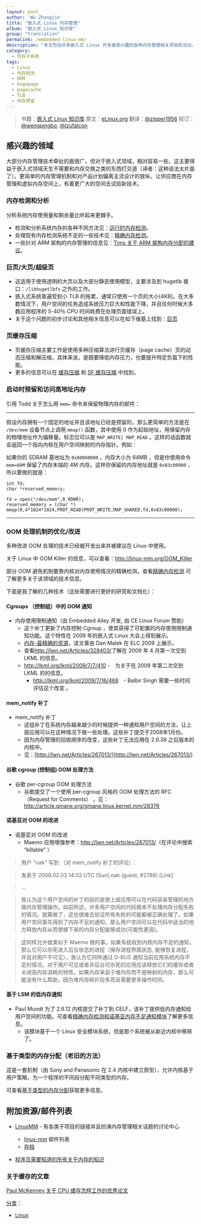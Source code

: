 ```yaml
---
layout: post
author: 'Wu Zhangjin'
title: "嵌入式 Linux 内存管理"
album: "嵌入式 Linux 知识库"
group: "translation"
permalink: /embedded-linux-mm/
description: "本文包括许多嵌入式 Linux 开发者感兴趣的各种内存管理相关项目和活动。"
category:
  - 内存子系统
tags:
  - Linux
  - 内存检测
  - OOM
  - hugepage
  - pagecache
  - TLB
  - 内存预留
---
```


> 书籍：[嵌入式 Linux 知识库](https://tinylab.gitbooks.io/elinux)
> 原文：[eLinux.org](http://eLinux.org/Memory_Management "http://eLinux.org/Memory_Management")
> 翻译：[@zipper1956](https://github.com/zipper)
> 校订：[@wengpingbo](https://github.com/wengpingbo), [@lzufalcon](https://github.com/lzufalcon)

## 感兴趣的领域

大部分内存管理技术牵扯的面很广，但对于嵌入式领域，相对容易一些，这主要得益于嵌入式领域天生不需要和内存交换之类的东西打交道（译者：这种说法太片面了）。更简单的内存管理机制和对产品计划偏离主流设计的放纵，让供应商在内存管理和虚拟内存空间上，有着更广大的空间去试验新技术。


### 内存检测和分析

分析系统内存使用量和剩余量比听起来更棘手。

- 检测和分析系统内存的各种不同方法见：[运行时内存检测](http://tinylab.gitbooks.io/elinux/content/zh/dev_portals/Memory_Management/Runtime_Memory_Measurement/Runtime_Memory_Measurement.html "Runtime Memory Measurement")。
- 处理现有内存检测系统不足的一些技术见：[精确内存检测](http://tinylab.gitbooks.io/elinux/content/zh/dev_portals/Memory_Management/Accurate_Memory_Measurement/Accurate_Memory_Measurement.html "Accurate Memory Measurement")。
- 一些针对 ARM 架构的内存管理的信息见：[Tims 关于 ARM 架构内存分配的建议](http://tinylab.gitbooks.io/elinux/content/zh/dev_portals/Memory_Management/Tims_Notes_on_ARM_memory_allocation/Tims_Notes_on_ARM_memory_allocation.html "Tims Notes on ARM memory allocation")。


### 巨页/大页/超级页

- 这适用于使用透明的大页以及大部分静态使用模型，主要涉及到 hugetlb 接口：`/libhugetlbfs` 之外的工作。
- 嵌入式系统普遍受到小 TLB 的拖累，通常只使用一个页的大小(4KB)。在大多数情况下，用户空间的任务造成系统压力巨大和性能下降，并且任何时候大多数应用程序的 5-40％ CPU 时间耗费在处理页面错误上。
- 关于这个问题的初步讨论和其他相关信息可以在如下维基上找到：[巨页](http://linux-mm.org/)　　


### 页缓存压缩

- 页缓存压缩主要工作是使用多种压缩算法进行页缓存（page cache）页的动态压缩和解压缩，具体来说，是既要降低内存压力，也要提升特定负载下的性能。
- 更多的信息可以在 [缓存压缩](http://linux-mm.org/CompressedCaching) 和 [SF 缓存压缩](http://linuxcompressed.sourceforge.net/) 中找到。


### 启动时预留和访问高地址内存

引用 Todd 关于怎么用 `mem=` 命令来保留物理内存的邮件：

* * * * *

假设内存拥有一个固定的地址并且该地址已经是预留的，那么更简单的方法是在 `/dev/mem` 设备节点上调用 `mmap()` 函数，其中使用 0 作为起始地址，用保留内存的物理地址作为偏移量。标志位可以是 `MAP_WRITE| MAP_READ` 。这样的话函数就会返回一个指向内核在用户空间映射的内存指针。例如：

如果你的 SDRAM 基地址为 `0x80000000` ，内存大小为 64MB ，但是你使用命令 `mem=60M` 保留了内存末端的 4M 内存。这样你保留的内存地址就是 `0x83c00000` ，所以要做的就是：

    int fd;
    char *reserved_memory;

    fd = open("/dev/mem",0_RDWR);
    reserved_memory = (char *) mmap(0,4*1024*1024,PROT_READ|PROT_WRITE,MAP_SHARED,fd,0x83c00000);

* * * * *


### OOM 处理机制的优化/改进

多种改进 OOM 处理的技术已经被开发出来并被建议在 Linux 中使用。

关于 Linux 中 OOM Killer 的信息，可以查看：<http://linux-mm.org/OOM_Killer>

部分 OOM 避免机制要靠内核对内存使用情况的精确检测。查看[精确内存检测](http://tinylab.gitbooks.io/elinux/content/zh/dev_portals/Memory_Management/Accurate_Memory_Measurement/Accurate_Memory_Measurement.html "Accurate Memory Measurement") 可了解更多关于该领域的技术信息。

下面是我了解的几种技术（这些需要进行更好的研究和文档化）：


#### Cgroups （控制组）中的 OOM 通知

- 内存使用限制通知（由 Embedded Alley 开发, 由 CE Linux Forum 赞助）
    - 这个补丁更新了内存控制 Cgroup ，使其获得了可配置的内存使用限制通知功能。这个特性在 2009 年的嵌入式 Linux 大会上得到展示。
    - [内存-最精确的资源](http://tree.celinuxforum.org/CelfPubWiki/ELC2009Presentations?action=AttachFile&do=get&target=celf_mem_notify.pdf)，该文章由 Dan Malek 在 ELC 2009 上展示。
    - 查看<http://lwn.net/Articles/328403/>了解在 2009 年 4 月第一次交到 LKML 的信息。
    - <http://lkml.org/lkml/2009/7/7/410> -　为关于在 2009 年第二次交到 LKML 的的信息。
        - <http://lkml.org/lkml/2009/7/16/468>　- Balbir Singh 需要一些时间评估这个改变 。


#### mem_notify 补丁

- mem_notify 补丁
    - 这组补丁在系统内存越来越少的时候提供一种通知用户空间的方法，让上层应用可以在这种情况下做一些处理。这些补丁提交于2008年1月份。
    - 因为内存管理的回收顺序的改变，这些补丁无法应用在 2.6.38 之后版本的内核中。
    - 见：[http://lwn.net/Articles/267013/](<http://lwn.net/Articles/267013/>)　　


#### 谷歌 cgroup (控制组) OOM 处理方法

- 谷歌 per-cgroup OOM 处理方法
    - 谷歌提交了一个使用 per-cgroup 风格的 OOM 处理方法的 RFC（Request for Comments） ，见：<http://article.gmane.org/gmane.linux.kernel.mm/28376>


#### 诺基亚对 OOM 的改进

- 诺基亚对 OOM 的改进
    - Maemo 应用增强参考：<http://lwn.net/Articles/267013/>（在评论中搜索 “killable” ）

<!-- -->

> 用户 "oak" 写到 （对 mem_notify 补丁的评论）：

> 发表于 2008.02.03 14:02 UTC (Sun),oak (guest, #2786) [Link]

> ...

> 我认为这个用户空间的补丁的目的是使上层应用可以在代码容易管理的地方做内存管理操作。如前所述，许多用户空间的代码根本不处理内存分配失败的情况。就算做了，这也很难去验证所有失败的可能都被正确处理了。如果用户空间事先得到了内存不足的通知，那么用户空间可以在代码中适当的地方释放内存从而使接下来的内存分配能够成功(可能性更高)。

> 这同样允许做类似于 Maemo 做的事。如果系统收到内核内存不足的通知，那么它可以杀死进入后台状态的进程（保存进程界面状态, 能够恢复进程，并且对用户不可见），我认为它同样通过 D-BUS 通知当前应用系统内存不足的情况。对于用户可见或者非后台可杀死的应用应该释放它们的缓存或者关闭高内存消耗的特性。如果内存来自于堆内存而不是映射的内存，那么可能没有什么帮助，因为堆内存碎片较多而且需要更多操作时间。


#### 基于 LSM 的低内存通知

- Paul Mundt 为了 2.6.12 内核提交了补丁到 CELF，该补丁提供低内存通知给用户空间的功能。可查看[精确内存检测和诺基亚内存不足通知模块](http://tinylab.gitbooks.io/elinux/content/zh/dev_portals/Memory_Management/Accurate_Memory_Measurement/Accurate_Memory_Measurement.html#Nokia_out-of-memory_notifier_module "Accurate Memory Measurement")了解更多信息。
    - 该模块基于一个 Linux 安全模块系统，但是那个系统被从新近内核中移除了。　


### 基于类型的内存分配（老旧的方法）

这是一套机制（由 Sony and Panasonic 在 2.4 内核中建立原型），允许内核基于用户策略，为一个程序的不同段分配不同类型的内存。

可查看[基于类型的内存分配](http://tinylab.gitbooks.io/elinux/content/zh/dev_portals/Memory_Management/Memory_Type_Based_Allocation/Memory_Type_Based_Allocation.html "Memory Type Based Allocation")获取更多信息。


## 附加资源/邮件列表

- [LinuxMM](http://linux-mm.org/) - 有各类子项目的链接并且扮演内存管理相关话题的讨论中心
    - [linux-mm](mailto:majordomo@kvack.org) 邮件列表
    - [存档](http://marc.theaimsgroup.com/?l=linux-mm)

- [程序员需要知道的所有关于内存的知识](<http://lwn.net/Articles/250967/>)　　



### 关于缓存的文章

[Paul McKenney 关于 CPU 缓存怎样工作的优秀论文](<http://www2.rdrop.com/~paulmck/scalability/paper/whymb.2010.07.23a.pdf>)

[分类](http://eLinux.org/Special:Categories "Special:Categories")：

-   [Linux](http://eLinux.org/Category:Linux "Category:Linux")
